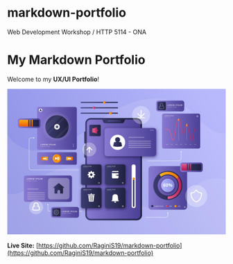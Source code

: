 # markdown-portfolio
Web Development Workshop / HTTP 5114 - ONA

# My Markdown Portfolio  

Welcome to my **UX/UI Portfolio**!  

![Portfolio Preview](images/Image.jpg)  

 **Live Site:** [https://github.com/RaginiS19/markdown-portfolio](https://github.com/RaginiS19/markdown-portfolio)  
